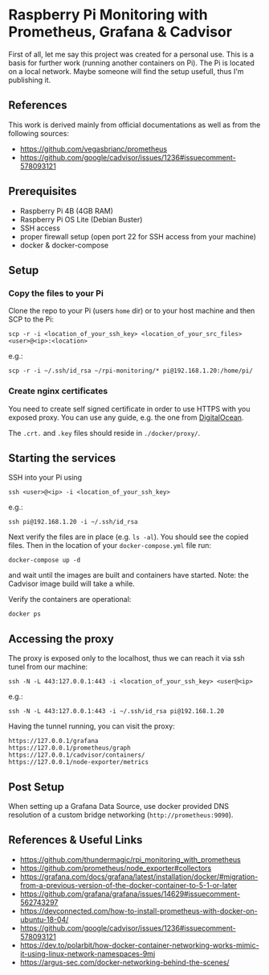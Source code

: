 
# Raspberry Pi Monitoring with Prometheus, Grafana & Cadvisor

First of all, let me say this project was created for a personal use. This is a basis for further work (running another containers on Pi). The Pi is located on a local network. Maybe someone will find the setup usefull, thus I'm publishing it.

## References

This work is derived mainly from official documentations as well as from the following sources:
* https://github.com/vegasbrianc/prometheus
* https://github.com/google/cadvisor/issues/1236#issuecomment-578093121

## Prerequisites

* Raspberry Pi 4B (4GB RAM)  
* Raspberry Pi OS Lite (Debian Buster)
* SSH access  
* proper firewall setup (open port 22 for SSH access from your machine)
* docker & docker-compose  

## Setup

### Copy the files to your Pi

Clone the repo to your Pi (users `home` dir) or to your host machine and then SCP to the Pi:

```
scp -r -i <location_of_your_ssh_key> <location_of_your_src_files> <user>@<ip>:<location>
```

e.g.:
```
scp -r -i ~/.ssh/id_rsa ~/rpi-monitoring/* pi@192.168.1.20:/home/pi/
```

### Create nginx certificates

You need to create self signed certificate in order to use HTTPS with you exposed proxy. You can use any guide, e.g. the one from [DigitalOcean](https://www.digitalocean.com/community/tutorials/how-to-create-a-self-signed-ssl-certificate-for-nginx-in-ubuntu-16-04).

The `.crt.` and `.key` files should reside in `./docker/proxy/`.

## Starting the services

SSH into your Pi using

```
ssh <user>@<ip> -i <location_of_your_ssh_key>
```

e.g.:
```
ssh pi@192.168.1.20 -i ~/.ssh/id_rsa
```

Next verify the files are in place (e.g. `ls -al`). You should see the copied files.
Then in the location of your `docker-compose.yml` file run:

`docker-compose up -d`  

and wait until the images are built and containers have started. Note: the Cadvisor image build will take a while.

Verify the containers are operational:

```
docker ps
```

## Accessing the proxy

The proxy is exposed only to the localhost, thus we can reach it via ssh tunel from our machine:

```
ssh -N -L 443:127.0.0.1:443 -i <location_of_your_ssh_key> <user@<ip>
```

e.g.:
```
ssh -N -L 443:127.0.0.1:443 -i ~/.ssh/id_rsa pi@192.168.1.20
```

Having the tunnel running, you can visit the proxy:

```
https://127.0.0.1/grafana
https://127.0.0.1/prometheus/graph
https://127.0.0.1/cadvisor/containers/
https://127.0.0.1/node-exporter/metrics
```

## Post Setup

When setting up a Grafana Data Source, use docker provided DNS resolution of a custom bridge networking (`http://prometheus:9090`). 

## References & Useful Links

* https://github.com/thundermagic/rpi_monitoring_with_prometheus
* https://github.com/prometheus/node_exporter#collectors
* https://grafana.com/docs/grafana/latest/installation/docker/#migration-from-a-previous-version-of-the-docker-container-to-5-1-or-later
* https://github.com/grafana/grafana/issues/14629#issuecomment-562743297
* https://devconnected.com/how-to-install-prometheus-with-docker-on-ubuntu-18-04/
* https://github.com/google/cadvisor/issues/1236#issuecomment-578093121
* https://dev.to/polarbit/how-docker-container-networking-works-mimic-it-using-linux-network-namespaces-9mj
* https://argus-sec.com/docker-networking-behind-the-scenes/